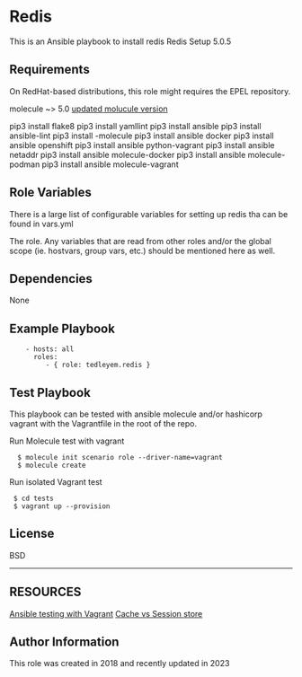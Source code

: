 Redis
=========

This is an Ansible playbook to install redis
Redis Setup 5.0.5


Requirements
------------
On RedHat-based distributions, this role might requires the EPEL repository.

molecule ~> 5.0
[updated molucule version](https://dailystuff.nl/blog/2023/switch-to-molecule-plugins)

pip3 install flake8
pip3 install yamllint
pip3 install ansible
pip3 install ansible-lint
pip3 install -molecule
pip3 install ansible docker
pip3 install ansible openshift
pip3 install ansible python-vagrant
pip3 install ansible netaddr
pip3 install ansible molecule-docker
pip3 install ansible molecule-podman
pip3 install ansible molecule-vagrant

Role Variables
--------------
There is a large list of configurable variables for setting up redis tha can be found in
vars.yml

The role. Any variables that are read from other roles and/or the global scope (ie. hostvars, group vars, etc.) should be mentioned here as well.

Dependencies
------------
None

Example Playbook
----------------
```
    - hosts: all
      roles:
         - { role: tedleyem.redis }
```

## Test Playbook
 This playbook can be tested with ansible molecule and/or hashicorp vagrant with the Vagrantfile in the root of the repo.

  Run Molecule test with vagrant
```
  $ molecule init scenario role --driver-name=vagrant
  $ molecule create

```
  Run isolated Vagrant test
```
 $ cd tests
 $ vagrant up --provision
```

License
-------

BSD


---
## RESOURCES
[Ansible testing with Vagrant](https://blog.meralus.com/Ansible-testing-with-Vagrant/)
[Cache vs Session store ](https://redislabs.com/blog/cache-vs-session-store/)



Author Information
------------------
This role was created in 2018 and recently updated in 2023
